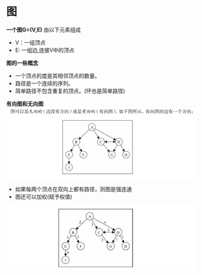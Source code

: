 # 图

**一个图G=(V,E)** 由以下元素组成
- V：一组顶点
- E: 一组边,连接V中的顶点

**图的一些概念**
- 一个顶点的度是其相邻顶点的数量。
- 路径是一个连续的序列。
- 简单路径不包含重复的顶点。(环也是简单路径)

**有向图和无向图**
<img src="./graph.png">

- 如果每两个顶点在双向上都有路径，则图是强连通
- 图还可以加权(赋予权值)
<img src="./graph1.png">